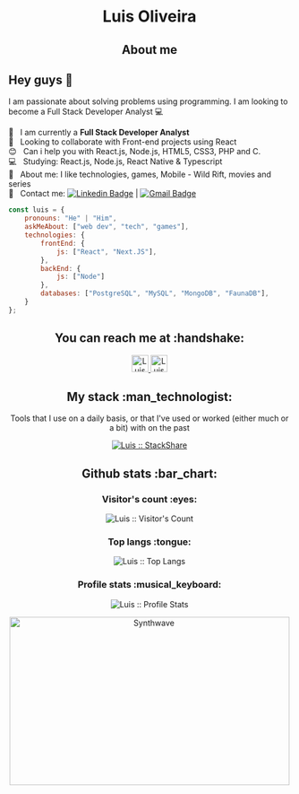 <h1 align="center">Luis Oliveira</h1>

<h2 align="center">About me</h2>

## Hey guys 👋
I am passionate about solving problems using programming.
I am looking to become a Full Stack Developer Analyst :computer:

 :rocket:  &nbsp; I am currently a **Full Stack Developer Analyst**
 <br/> :purple_heart: &nbsp; Looking to collaborate with Front-end projects using React
 <br/> :blush: &nbsp; Can i help you with React.js, Node.js, HTML5, CSS3, PHP and C.
 <br/> :computer: &nbsp; Studying: React.js, Node.js, React Native & Typescript
 <br/> 💬  &nbsp; About me: I like technologies, games, Mobile - Wild Rift, movies and series
 <br/> :email: &nbsp; Contact me: [![Linkedin Badge](https://img.shields.io/badge/-LuisOliveira-blue?style=flat-square&logo=Linkedin&logoColor=white&link=https://www.linkedin.com/in/laco3/)](https://www.linkedin.com/in/laco3/) 
| 
[![Gmail Badge](https://img.shields.io/badge/-luis.oliveira10031992@gmail.com-c14438?style=flat-square&logo=Gmail&logoColor=white&link=mailto:luis.oliveira10031992@gmail.com)](mailto:tgmarinho@gmail.com)

```javascript
const luis = {
    pronouns: "He" | "Him",
    askMeAbout: ["web dev", "tech", "games"],
    technologies: {
        frontEnd: {
            js: ["React", "Next.JS"],
        },
        backEnd: {
            js: ["Node"]
        },
        databases: ["PostgreSQL", "MySQL", "MongoDB", "FaunaDB"],
    }
};
```

<h2 align="center">You can reach me at :handshake:</h2>

<p align="center">
  <!-- <a href="https://dev.to/">
    <img src="https://d2fltix0v2e0sb.cloudfront.net/dev-badge.svg" alt="Luis Oliveira's DEV Profile" height="30" width="30">
  </a> -->

  <a href="https://www.linkedin.com/in/laco3/">
    <img src="https://www.vectorlogo.zone/logos/linkedin/linkedin-icon.svg" alt="Luis Oliveira's LinkedIn Profile" height="30" width="30">
  </a>

  <!-- <a href="https://stackoverflow.com/users/">
    <img src="https://www.vectorlogo.zone/logos/stackoverflow/stackoverflow-icon.svg" alt="Luis Oliveira's Stack Overflow Profile" height="30" width="30">
  </a> -->

  <!-- <a href="https://stackexchange.com/users/">
    <img src="https://www.vectorlogo.zone/logos/stackexchange/stackexchange-icon.svg" alt="Luis Oliveira's Stack Exchange Profile" height="30" width="30">
  </a> -->

  <a href="https://stackshare.io/luisoliveira1003">
    <img src="https://cdn.worldvectorlogo.com/logos/stackshare.svg" alt="Luis Oliveira's StackShare Profile" height="30" width="30">
  </a>
  
  <!-- <a href="https://gitlab.com/">
    <img src="https://www.vectorlogo.zone/logos/gitlab/gitlab-icon.svg" alt="Luis Oliveira's GitLab Profile" height="30" width="30">
  </a> -->
  
  <!-- <a href="https://medium.com/">
    <img src="https://www.vectorlogo.zone/logos/medium/medium-tile.svg" alt="Luis Oliveira's Medium Profile" height="30" width="30">
  </a> -->
  
  <!-- <a href="https://www.youtube.com/">
    <img src="https://www.vectorlogo.zone/logos/youtube/youtube-icon.svg" alt="Luis Oliveira's YouTube Channel" height="30" width="30">
  </a> -->
</p>

<h2 align="center">My stack :man_technologist:</h2>

<p align="center">Tools that I use on a daily basis, or that I've used or worked (either much or a bit) with on the past</p>
<p align="center">
  <a href="https://stackshare.io/luisoliveira1003/my-stack">
    <img src="http://img.shields.io/badge/tech-stack-0690fa.svg?style=for-the-badge" alt="Luis :: StackShare" />
  </a>
</p>


<h2 align="center">Github stats :bar_chart:</h2>

<h3 align="center">Visitor's count :eyes:</h3>

<p align="center"><img src="https://profile-counter.glitch.me/{luisoliveira1003}/count.svg" alt="Luis :: Visitor's Count" /></p>

<h3 align="center">Top langs :tongue:</h3>

<p align="center"><img src="https://github-readme-stats.vercel.app/api/top-langs/?username=luisoliveira1003&langs_count=10&theme=synthwave&layout=compact" alt="Luis :: Top Langs" /></p>

<h3 align="center">Profile stats :musical_keyboard:</h3>

<p align="center"><img src="https://github-readme-stats.vercel.app/api?username=luisoliveira1003&show_icons=true&theme=synthwave" alt="Luis :: Profile Stats" /></p>

<p align="center"><img src="https://thumbs.gfycat.com/GoodnaturedFondGaur-size_restricted.gif" alt="Synthwave" height="300" width="500"></p>

